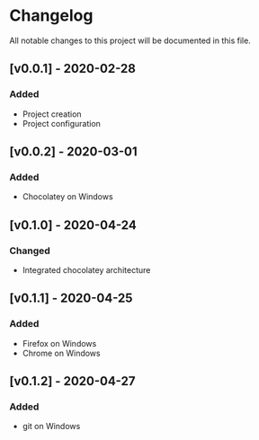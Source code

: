 # Changelog
All notable changes to this project will be documented in this file.

## [v0.0.1] - 2020-02-28
### Added
* Project creation
* Project configuration

## [v0.0.2] - 2020-03-01
### Added
* Chocolatey on Windows

## [v0.1.0] - 2020-04-24
### Changed
* Integrated chocolatey architecture

## [v0.1.1] - 2020-04-25
### Added
* Firefox on Windows
* Chrome on Windows

## [v0.1.2] - 2020-04-27
### Added
* git on Windows
